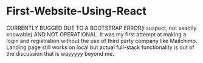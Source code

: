 # First-Website-Using-React
CURRENTLY BUGGED DUE TO A BOOTSTRAP ERROR(i suspect, not exactly knowable) AND NOT OPERATIONAL. It was my first attempt at making a login and registration without the use of third party company like Mailchimp. Landing page still works on local but actual full-stack functionality is out of the discussion that is wayyyyy beyond me. 
